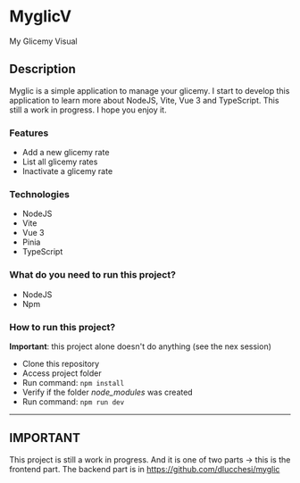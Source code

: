 # MyglicV
My Glicemy Visual

## Description
Myglic is a simple application to manage your glicemy. I start to develop this application to learn more about NodeJS, Vite, Vue 3 and TypeScript. 
This still a work in progress. I hope you enjoy it.

### Features
- Add a new glicemy rate
- List all glicemy rates
- Inactivate a glicemy rate

### Technologies
- NodeJS
- Vite
- Vue 3 
- Pinia
- TypeScript

### What do you need to run this project?
- NodeJS
- Npm


### How to run this project?
**Important**: this project alone doesn't do anything (see the nex session)
- Clone this repository
- Access project folder
- Run command: `npm install`
- Verify if the folder *node_modules* was created
- Run command: `npm run dev`

---
## **IMPORTANT**
This project is still a work in progress.
And it is one of two parts -> this is the frontend part. The backend part is in https://github.com/dlucchesi/myglic


